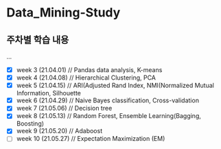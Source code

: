 # Data_Mining-Study

## 주차별 학습 내용
...
- [x] week 3  (21.04.01) // Pandas data analysis, K-means
- [x] week 4  (21.04.08) // Hierarchical Clustering, PCA   
- [x] week 5  (21.04.15) // ARI(Adjusted Rand Index, NMI(Normalized Mutual Information, Silhouette
- [x] week 6  (21.04.29) // Naive Bayes classification, Cross-validation
- [x] week 7  (21.05.06) // Decision tree
- [x] week 8  (21.05.13) // Random Forest, Ensemble Learning(Bagging, Boosting) 
- [x] week 9   (21.05.20) // Adaboost
- [ ] week 10 (21.05.27) // Expectation Maximization (EM)
